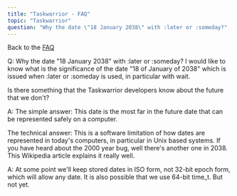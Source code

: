 ```yaml
---
title: "Taskwarrior - FAQ"
topic: "Taskwarrior"
question: "Why the date \"18 January 2038\" with :later or :someday?"
---
```


Back to the [FAQ](/support/faq)

Q: Why the date "18 January 2038" with :later or :someday?
I would like to know what is the significance of the date "18 of January of 2038" which is issued when :later or :someday is used, in particular with wait.

Is there something that the Taskwarrior developers know about the future that we don't?

A: The simple answer: This date is the most far in the future date that can be represented safely on a computer.

The technical answer: This is a software limitation of how dates are represented in today's computers, in particular in Unix based systems. If you have heard about the 2000 year bug, well there's another one in 2038. This Wikipedia article explains it really well.

A: At some point we'll keep stored dates in ISO form, not 32-bit epoch form, which will allow any date. It is also possible that we use 64-bit time_t. But not yet.

